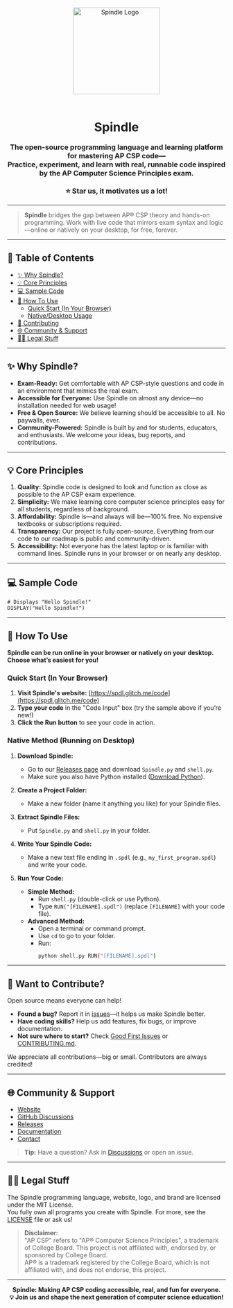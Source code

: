 <div align="center">
  <img src="https://cdn.glitch.global/e1bb975a-9da8-4eb1-bcd1-68066f8e9cd4/thumbnails%2Flogo-no-background.png?1734132398879" style="height: 200px; padding: 20px" alt="Spindle Logo"/>
  <h1><b>Spindle</b></h1>
  <p style="font-size: 16px; font-weight: bold;">
    The open-source programming language and learning platform for mastering AP CSP code—<br>
    Practice, experiment, and learn with real, runnable code inspired by the AP Computer Science Principles exam.<br>
    <br>
    ⭐ <b>Star us, it motivates us a lot!</b>
  </p>
</div>

---

> **Spindle** bridges the gap between AP® CSP theory and hands-on programming. Work with live code that mirrors exam syntax and logic—online or natively on your desktop, for free, forever.

---

## 🚀 Table of Contents

- [✨ Why Spindle?](#-why-spindle)
- [💡 Core Principles](#-core-principles)
- [💻 Sample Code](#-sample-code)
- [🔨 How To Use](#-how-to-use)
  - [Quick Start (In Your Browser)](#quick-start-in-your-browser)
  - [Native/Desktop Usage](#nativemethod-running-on-desktop)
- [🚂 Contributing](#-want-to-contribute)
- [🌐 Community & Support](#-community--support)
- [🧑‍⚖️ Legal Stuff](#-legal-stuff)

---

## ✨ Why Spindle?

- **Exam-Ready:** Get comfortable with AP CSP-style questions and code in an environment that mimics the real exam.
- **Accessible for Everyone:** Use Spindle on almost any device—no installation needed for web usage!
- **Free & Open Source:** We believe learning should be accessible to all. No paywalls, ever.
- **Community-Powered:** Spindle is built by and for students, educators, and enthusiasts. We welcome your ideas, bug reports, and contributions.

---

## 💡 Core Principles

1. **Quality:** Spindle code is designed to look and function as close as possible to the AP CSP exam experience.
2. **Simplicity:** We make learning core computer science principles easy for all students, regardless of background.
3. **Affordability:** Spindle is—and always will be—100% free. No expensive textbooks or subscriptions required.
4. **Transparency:** Our project is fully open-source. Everything from our code to our roadmap is public and community-driven.
5. **Accessibility:** Not everyone has the latest laptop or is familiar with command lines. Spindle runs in your browser or on nearly any desktop.

---

## 💻 Sample Code

```spindle
# Displays "Hello Spindle!"
DISPLAY("Hello Spindle!")
```

---

## 🔨 How To Use

**Spindle can be run online in your browser or natively on your desktop. Choose what’s easiest for you!**

### Quick Start (In Your Browser)

1. **Visit Spindle's website:** [https://spdl.glitch.me/code](https://spdl.glitch.me/code)
2. **Type your code** in the "Code Input" box (try the sample above if you’re new!)
3. **Click the Run button** to see your code in action.

### Native Method (Running on Desktop)

1. **Download Spindle:**
   - Go to our [Releases page](https://github.com/matthewl580/Spindle/releases) and download `Spindle.py` and `shell.py`.
   - Make sure you also have Python installed ([Download Python](https://www.python.org/downloads/)).

2. **Create a Project Folder:**
   - Make a new folder (name it anything you like) for your Spindle files.

3. **Extract Spindle Files:**
   - Put `Spindle.py` and `shell.py` in your folder.

4. **Write Your Spindle Code:**
   - Make a new text file ending in `.spdl` (e.g., `my_first_program.spdl`) and write your code.

5. **Run Your Code:**
   - **Simple Method:**  
     - Run `shell.py` (double-click or use Python).
     - Type `RUN("[FILENAME].spdl")` (replace `[FILENAME]` with your code file).
   - **Advanced Method:**  
     - Open a terminal or command prompt.
     - Use `cd` to go to your folder.
     - Run:
       ```bash
       python shell.py RUN("[FILENAME].spdl")
       ```

---

## 🚂 Want to Contribute?

Open source means everyone can help!  
- **Found a bug?** Report it in [issues](https://github.com/matthewl580/Spindle/issues)—it helps us make Spindle better.
- **Have coding skills?** Help us add features, fix bugs, or improve documentation.
- **Not sure where to start?** Check [Good First Issues](https://github.com/matthewl580/Spindle/labels/good%20first%20issue) or [CONTRIBUTING.md](https://github.com/matthewl580/Spindle/blob/main/CONTRIBUTING.md).

We appreciate all contributions—big or small. Contributors are always credited!

---

## 🌐 Community & Support

- [Website](https://spdl.netlify.app/)
- [GitHub Discussions](https://github.com/matthewl580/Spindle/discussions)
- [Releases](https://github.com/matthewl580/Spindle/releases)
- [Documentation](https://github.com/matthewl580/Spindle/wiki)
- [Contact](mailto:your-email@example.com) <!-- Replace with project contact if available -->

> **Tip:** Have a question? Ask in [Discussions](https://github.com/matthewl580/Spindle/discussions) or open an issue.

---

## 🧑‍⚖️ Legal Stuff

The Spindle programming language, website, logo, and brand are licensed under the MIT License.  
You fully own all programs you create with Spindle. For more, see the [LICENSE](./LICENSE) file or ask us!

> **Disclaimer:**  
> "AP CSP" refers to "AP® Computer Science Principles", a trademark of College Board. This project is not affiliated with, endorsed by, or sponsored by College Board.  
> AP® is a trademark registered by the College Board, which is not affiliated with, and does not endorse, this project.

---

<div align="center">
  <b>Spindle: Making AP CSP coding accessible, real, and fun for everyone.<br>
  💡 Join us and shape the next generation of computer science education!</b>
</div>
